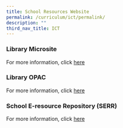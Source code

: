 ```yaml
---
title: School Resources Website
permalink: /curriculum/ict/permalink/
description: ""
third_nav_title: ICT
---
```

### Library Microsite

For more information, click [here](https://sites.google.com/moe.edu.sg/efpslibrary/home)

### Library OPAC

For more information, click [here](https://schoolibrary.moe.edu.sg/edgefieldpri/cgi-bin/spydus.exe/MSGTRN/WPAC/HOME)

### School E-resource Repository (SERR)

For more information, click 
[here](https://schoolibrary.moe.edu.sg/eresourcespri/cgi-bin/spydus.exe/MSGTRN/WPAC/HOME)